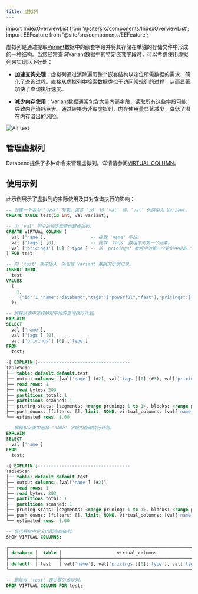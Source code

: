```yaml
---
title: 虚拟列
---
```


import IndexOverviewList from '@site/src/components/IndexOverviewList';
import EEFeature from '@site/src/components/EEFeature';

<EEFeature featureName='VIRTUAL COLUMN'/>

虚拟列是通过提取[Variant](/sql/sql-reference/data-types/variant)数据中的嵌套字段并将其存储在单独的存储文件中形成的一种结构。当您经常查询Variant数据中的特定嵌套字段时，可以考虑使用虚拟列来实现以下好处：

- **加速查询处理**：虚拟列通过消除遍历整个嵌套结构以定位所需数据的需求，简化了查询过程。直接从虚拟列中检索数据类似于访问常规列的过程，从而显著加快了查询执行速度。

- **减少内存使用**：Variant数据通常包含大量内部字段，读取所有这些字段可能导致内存消耗巨大。通过转换为读取虚拟列，内存使用量显著减少，降低了潜在内存溢出的风险。

![Alt text](/img/sql/virtual-column.png)

## 管理虚拟列

Databend提供了多种命令来管理虚拟列。详情请参阅[VIRTUAL COLUMN](/sql/sql-commands/ddl/virtual-column/)。

## 使用示例

此示例展示了虚拟列的实际使用及其对查询执行的影响：

```sql
-- 创建一个名为 'test' 的表，包含 'id' 和 'val' 列，'val' 列类型为 Variant。
CREATE TABLE test(id int, val variant);

-- 为 'val' 列中的特定元素创建虚拟列。
CREATE VIRTUAL COLUMN (
  val ['name'],                 -- 提取 'name' 字段。
  val ['tags'] [0],             -- 提取 'tags' 数组中的第一个元素。
  val ['pricings'] [0] ['type'] -- 从 'pricings' 数组中的第一个定价中提取 'type' 字段。
) FOR test;

-- 向 'test' 表中插入一条包含 Variant 数据的示例记录。
INSERT INTO
  test
VALUES
  (
    1,
    '{"id":1,"name":"databend","tags":["powerful","fast"],"pricings":[{"type":"Standard","price":"Pay as you go"},{"type":"Enterprise","price":"Custom"}]}'
  );

-- 解释从表中选择特定字段的查询执行计划。
EXPLAIN
SELECT
  val ['name'],
  val ['tags'] [0],
  val ['pricings'] [0] ['type']
FROM
  test;

-[ EXPLAIN ]-----------------------------------
TableScan
├── table: default.default.test
├── output columns: [val['name'] (#2), val['tags'][0] (#3), val['pricings'][0]['type'] (#4)]
├── read rows: 1
├── read bytes: 203
├── partitions total: 1
├── partitions scanned: 1
├── pruning stats: [segments: <range pruning: 1 to 1>, blocks: <range pruning: 1 to 1, bloom pruning: 0 to 0>]
├── push downs: [filters: [], limit: NONE, virtual_columns: [val['name'], val['pricings'][0]['type'], val['tags'][0]]]
└── estimated rows: 1.00

-- 解释仅从表中选择 'name' 字段的查询执行计划。
EXPLAIN
SELECT
  val ['name']
FROM
  test;

-[ EXPLAIN ]-----------------------------------
TableScan
├── table: default.default.test
├── output columns: [val['name'] (#2)]
├── read rows: 1
├── read bytes: 203
├── partitions total: 1
├── partitions scanned: 1
├── pruning stats: [segments: <range pruning: 1 to 1>, blocks: <range pruning: 1 to 1, bloom pruning: 0 to 0>]
├── push downs: [filters: [], limit: NONE, virtual_columns: [val['name']]]
└── estimated rows: 1.00

-- 显示系统中定义的所有虚拟列。
SHOW VIRTUAL COLUMNS;

┌─────────────────────────────────────────────────────────────────────────────┐
│ database │  table │                     virtual_columns                     │
├──────────┼────────┼─────────────────────────────────────────────────────────┤
│ default  │ test   │ val['name'], val['pricings'][0]['type'], val['tags'][0] │
└─────────────────────────────────────────────────────────────────────────────┘

-- 删除与 'test' 表关联的虚拟列。
DROP VIRTUAL COLUMN FOR test;
```